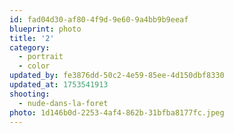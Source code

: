 ```yaml
---
id: fad04d30-af80-4f9d-9e60-9a4bb9b9eeaf
blueprint: photo
title: '2'
category:
  - portrait
  - color
updated_by: fe3876dd-50c2-4e59-85ee-4d150dbf8330
updated_at: 1753541913
shooting:
  - nude-dans-la-foret
photo: 1d146b0d-2253-4af4-862b-31bfba8177fc.jpeg
---
```

